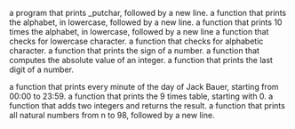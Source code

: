 a program that prints _putchar, followed by a new line.
 a function that prints the alphabet, in lowercase, followed by a new line.
 a function that prints 10 times the alphabet, in lowercase, followed by a new line
a function that checks for lowercase character.
a function that checks for alphabetic character.
 a function that prints the sign of a number.
a function that computes the absolute value of an integer.
a function that prints the last digit of a number.

a function that prints every minute of the day of Jack Bauer, starting from 00:00 to 23:59.
a function that prints the 9 times table, starting with 0.
a function that adds two integers and returns the result.
a function that prints all natural numbers from n to 98, followed by a new line.
